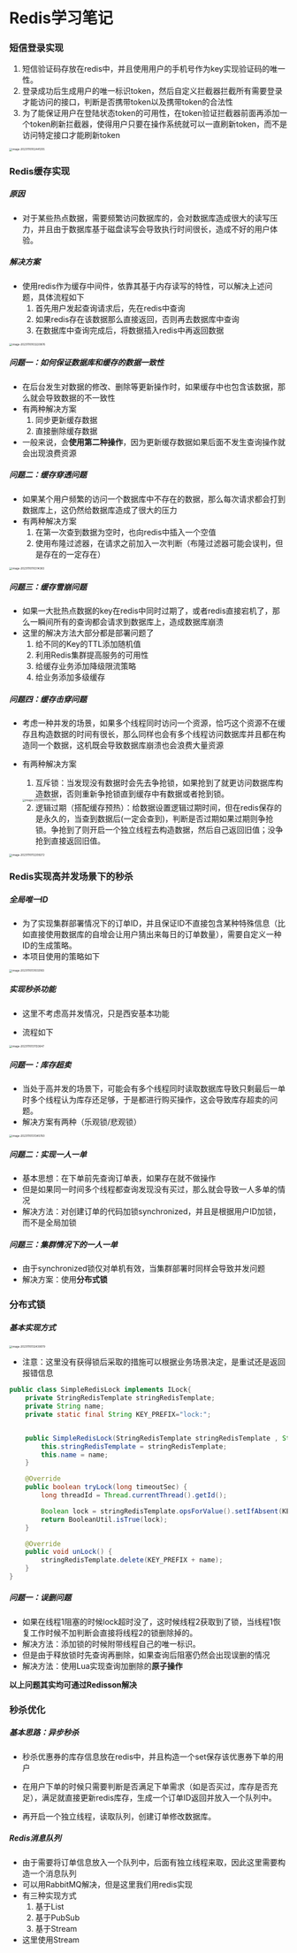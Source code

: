 # Redis学习笔记

### 短信登录实现

1. 短信验证码存放在redis中，并且使用用户的手机号作为key实现验证码的唯一性。
2. 登录成功后生成用户的唯一标识token，然后自定义拦截器拦截所有需要登录才能访问的接口，判断是否携带token以及携带token的合法性
3. 为了能保证用户在登陆状态token的可用性，在token验证拦截器前面再添加一个token刷新拦截器，使得用户只要在操作系统就可以一直刷新token，而不是访问特定接口才能刷新token

<img src="https://raw.githubusercontent.com/ZenithWon/figure/master/image-20231110102441255.png" alt="image-20231110102441255" style="zoom: 33%;" />



### Redis缓存实现

##### 原因

* 对于某些热点数据，需要频繁访问数据库的，会对数据库造成很大的读写压力，并且由于数据库基于磁盘读写会导致执行时间很长，造成不好的用户体验。

##### 解决方案

* 使用redis作为缓存中间件，依靠其基于内存读写的特性，可以解决上述问题，具体流程如下
  1. 首先用户发起查询请求后，先在redis中查询
  2. 如果redis存在该数据那么直接返回，否则再去数据库中查询
  3. 在数据库中查询完成后，将数据插入redis中再返回数据

<img src="https://raw.githubusercontent.com/ZenithWon/figure/master/image-20231110103220876.png" alt="image-20231110103220876" style="zoom: 33%;" />

##### 问题一：如何保证数据库和缓存的数据一致性

* 在后台发生对数据的修改、删除等更新操作时，如果缓存中也包含该数据，那么就会导致数据的不一致性
* 有两种解决方案
  1. 同步更新缓存数据
  2. 直接删除缓存数据
* 一般来说，会**使用第二种操作**，因为更新缓存数据如果后面不发生查询操作就会出现浪费资源

##### 问题二：缓存穿透问题

* 如果某个用户频繁的访问一个数据库中不存在的数据，那么每次请求都会打到数据库上，这仍然给数据库造成了很大的压力
* 有两种解决方案
  1. 在第一次查到数据为空时，也向redis中插入一个空值
  2. 使用布隆过滤器，在请求之前加入一次判断（布隆过滤器可能会误判，但是存在的一定存在）

<img src="https://raw.githubusercontent.com/ZenithWon/figure/master/image-20231110110314383.png" alt="image-20231110110314383" style="zoom: 33%;" />

##### 问题三：缓存雪崩问题

* 如果一大批热点数据的key在redis中同时过期了，或者redis直接宕机了，那么一瞬间所有的查询都会请求到数据库上，造成数据库崩溃
* 这里的解决方法大部分都是部署问题了
  1. 给不同的Key的TTL添加随机值
  2. 利用Redis集群提高服务的可用性
  3. 给缓存业务添加降级限流策略
  4. 给业务添加多级缓存

##### 问题四：缓存击穿问题

* 考虑一种并发的场景，如果多个线程同时访问一个资源，恰巧这个资源不在缓存且构造数据的时间有很长，那么同样也会有多个线程访问数据库并且都在构造同一个数据，这机既会导致数据库崩溃也会浪费大量资源

* 有两种解决方案

  1. 互斥锁：当发现没有数据时会先去争抢锁，如果抢到了就更访问数据库构造数据，否则重新争抢锁直到缓存中有数据或者抢到锁。

  <img src="https://raw.githubusercontent.com/ZenithWon/figure/master/image-20231110111517285.png" alt="image-20231110111517285" style="zoom: 33%;" />

  2. 逻辑过期（搭配缓存预热）：给数据设置逻辑过期时间，但在redis保存的是永久的，当查到数据后(一定会查到)，判断是否过期如果过期则争抢锁。争抢到了则开启一个独立线程去构造数据，然后自己返回旧值；没争抢到直接返回旧值。

<img src="https://raw.githubusercontent.com/ZenithWon/figure/master/image-20231110112209272.png" alt="image-20231110112209272" style="zoom: 33%;" />



### Redis实现高并发场景下的秒杀

##### 全局唯一ID

* 为了实现集群部署情况下的订单ID，并且保证ID不直接包含某种特殊信息（比如直接使用数据库的自增会让用户猜出来每日的订单数量），需要自定义一种ID的生成策略。
* 本项目使用的策略如下

<img src="https://raw.githubusercontent.com/ZenithWon/figure/master/image-20231110131033183.png" alt="image-20231110131033183" style="zoom: 33%;" />



##### 实现秒杀功能

* 这里不考虑高并发情况，只是西安基本功能

* 流程如下

<img src="https://raw.githubusercontent.com/ZenithWon/figure/master/image-20231110131133647.png" alt="image-20231110131133647" style="zoom:33%;" />

##### 问题一：库存超卖

* 当处于高并发的场景下，可能会有多个线程同时读取数据库导致只剩最后一单时多个线程认为库存还足够，于是都进行购买操作，这会导致库存超卖的问题。
* 解决方案有两种（乐观锁/悲观锁）

<img src="https://raw.githubusercontent.com/ZenithWon/figure/master/image-20231110131345760.png" alt="image-20231110131345760" style="zoom: 33%;" />



##### 问题二：实现一人一单

* 基本思想：在下单前先查询订单表，如果存在就不做操作
* 但是如果同一时间多个线程都查询发现没有买过，那么就会导致一人多单的情况
* 解决方法：对创建订单的代码加锁synchronized，并且是根据用户ID加锁，而不是全局加锁

##### 问题三：集群情况下的一人一单

* 由于synchronized锁仅对单机有效，当集群部署时同样会导致并发问题
* 解决方案：使用**分布式锁**



### 分布式锁

##### 基本实现方式

<img src="https://raw.githubusercontent.com/ZenithWon/figure/master/image-20231110132439079.png" alt="image-20231110132439079" style="zoom:33%;" />

* 注意：这里没有获得锁后采取的措施可以根据业务场景决定，是重试还是返回报错信息

```java
public class SimpleRedisLock implements ILock{
    private StringRedisTemplate stringRedisTemplate;
    private String name;
    private static final String KEY_PREFIX="lock:";


    public SimpleRedisLock(StringRedisTemplate stringRedisTemplate , String name) {
        this.stringRedisTemplate = stringRedisTemplate;
        this.name = name;
    }

    @Override
    public boolean tryLock(long timeoutSec) {
        long threadId = Thread.currentThread().getId();

        Boolean lock = stringRedisTemplate.opsForValue().setIfAbsent(KEY_PREFIX + name , "thread"+threadId , timeoutSec , TimeUnit.SECONDS);
        return BooleanUtil.isTrue(lock);
    }

    @Override
    public void unLock() {
        stringRedisTemplate.delete(KEY_PREFIX + name);
    }
}
```

##### 问题一：误删问题

* 如果在线程1阻塞的时候lock超时没了，这时候线程2获取到了锁，当线程1恢复工作时候不加判断会直接将线程2的锁删除掉的。
* 解决方法：添加锁的时候附带线程自己的唯一标识。
* 但是由于释放锁时先查询再删除，如果查询后阻塞仍然会出现误删的情况
* 解决方法：使用Lua实现查询加删除的**原子操作**

**以上问题其实均可通过Redisson解决**



### 秒杀优化

##### 基本思路：异步秒杀

* 秒杀优惠券的库存信息放在redis中，并且构造一个set保存该优惠券下单的用户

* 在用户下单的时候只需要判断是否满足下单需求（如是否买过，库存是否充足），满足就直接更新redis库存，生成一个订单ID返回并放入一个队列中。
* 再开启一个独立线程，读取队列，创建订单修改数据库。

##### Redis消息队列

* 由于需要将订单信息放入一个队列中，后面有独立线程来取，因此这里需要构造一个消息队列
* 可以用RabbitMQ解决，但是这里我们用redis实现
* 有三种实现方式
  1. 基于List
  2. 基于PubSub
  3. 基于Stream
* 这里使用Stream

